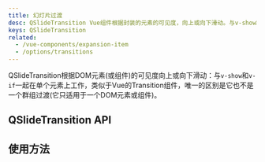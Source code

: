 ```yaml
---
title: 幻灯片过渡
desc: QSlideTransition Vue组件根据封装的元素的可见度，向上或向下滑动。与v-show和v-if一起工作。
keys: QSlideTransition
related:
  - /vue-components/expansion-item
  - /options/transitions
---
```

QSlideTransition根据DOM元素(或组件)的可见度向上或向下滑动：与`v-show`和`v-if`一起在单个元素上工作，类似于Vue的Transition组件，唯一的区别是它也不是一个群组过渡(它只适用于一个DOM元素或组件)。

## QSlideTransition API

<doc-api file="QSlideTransition" />

## 使用方法

<doc-example title="基础" file="QSlideTransition/Basic" />
